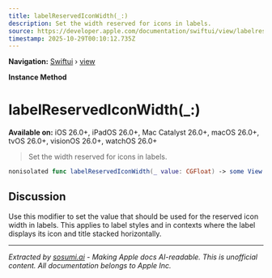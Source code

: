 ```yaml
---
title: labelReservedIconWidth(_:)
description: Set the width reserved for icons in labels.
source: https://developer.apple.com/documentation/swiftui/view/labelreservediconwidth(_:)
timestamp: 2025-10-29T00:10:12.735Z
---
```


**Navigation:** [Swiftui](/documentation/swiftui) › [view](/documentation/swiftui/view)

**Instance Method**

# labelReservedIconWidth(_:)

**Available on:** iOS 26.0+, iPadOS 26.0+, Mac Catalyst 26.0+, macOS 26.0+, tvOS 26.0+, visionOS 26.0+, watchOS 26.0+

> Set the width reserved for icons in labels.

```swift
nonisolated func labelReservedIconWidth(_ value: CGFloat) -> some View
```

## Discussion

Use this modifier to set the value that should be used for the reserved icon width in labels. This applies to label styles and in contexts where the label displays its icon and title stacked horizontally.

---

*Extracted by [sosumi.ai](https://sosumi.ai) - Making Apple docs AI-readable.*
*This is unofficial content. All documentation belongs to Apple Inc.*
